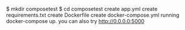 $ mkdir composetest
$ cd composetest
create app.yml
create requirements.txt
create Dockerfile
create docker-compose.yml
running docker-compose up.
you can also try http://0.0.0.0:5000
